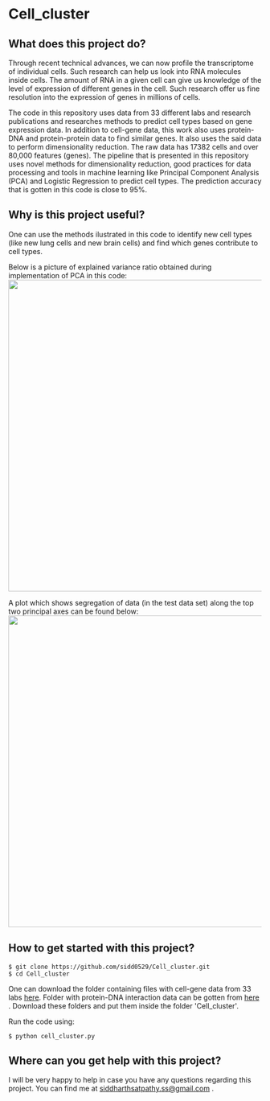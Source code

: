 # Cell_cluster

## What does this project do?
Through recent technical advances, we can now profile the transcriptome of individual cells. Such research can help us look into RNA molecules inside cells. The amount of RNA in a given cell can give us knowledge of the level of expression of different genes in the cell. Such research offer us fine resolution into the expression of genes in millions of cells. 

The code in this repository uses data from 33 different labs and research publications and researches methods to predict cell types based on gene expression data. In addition to cell-gene data, this work also uses protein-DNA and protein-protein data to find similar genes. It also uses the said data to perform dimensionality reduction. The raw data has 17382 cells and over 80,000 features (genes). The pipeline that is presented in this repository uses novel methods for dimensionality reduction, good practices for data processing and tools in machine learning like Principal Component Analysis (PCA) and Logistic Regression to predict cell types. The prediction accuracy that is gotten in this code is close to 95%.

## Why is this project useful?
One can use the methods ilustrated in this code to identify new cell types (like new lung cells and new brain cells) and find which genes contribute to cell types.

Below is a picture of explained variance ratio obtained during implementation of PCA in this code:
<img src="https://user-images.githubusercontent.com/26308648/50857343-56292700-135b-11e9-80a8-491e7b48b691.png" width="620">

A plot which shows segregation of data (in the test data set) along the top two principal axes can be found below:
<img src="https://user-images.githubusercontent.com/26308648/50857361-66410680-135b-11e9-98fb-5152d7cfe632.png" width="620">

## How to get started with this project?
```
$ git clone https://github.com/sidd0529/Cell_cluster.git
$ cd Cell_cluster
```

One can download the folder containing files with cell-gene data from 33 labs [here](https://drive.google.com/open?id=1pBkCNAZ2eNSWFN5lcM7CaoBRqp9agg_E). Folder with protein-DNA interaction data can be gotten from [here](https://drive.google.com/open?id=16A92yjaU4vNsMTvk3_D3nyARjf3QI08c) . Download these folders and put them inside the folder 'Cell_cluster'.

Run the code using:
```
$ python cell_cluster.py
```


## Where can you get help with this project?
I will be very happy to help in case you have any questions regarding this project. You can find me at siddharthsatpathy.ss@gmail.com .
